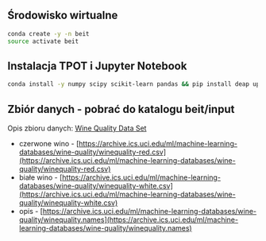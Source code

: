 ## Środowisko wirtualne

```bash
conda create -y -n beit
source activate beit
```

## Instalacja TPOT i Jupyter Notebook

```bash
conda install -y numpy scipy scikit-learn pandas && pip install deap update_checker tqdm stopit && pip install tpot && conda install -y notebook seaborn
```

## Zbiór danych - pobrać do katalogu beit/input

Opis zbioru danych: [Wine Quality Data Set](https://archive.ics.uci.edu/ml/datasets/Wine+Quality)

* czerwone wino - [https://archive.ics.uci.edu/ml/machine-learning-databases/wine-quality/winequality-red.csv](https://archive.ics.uci.edu/ml/machine-learning-databases/wine-quality/winequality-red.csv)
* białe wino - [https://archive.ics.uci.edu/ml/machine-learning-databases/wine-quality/winequality-white.csv](https://archive.ics.uci.edu/ml/machine-learning-databases/wine-quality/winequality-white.csv)
* opis - [https://archive.ics.uci.edu/ml/machine-learning-databases/wine-quality/winequality.names](https://archive.ics.uci.edu/ml/machine-learning-databases/wine-quality/winequality.names)

